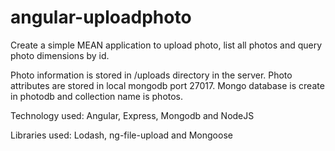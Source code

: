 # angular-uploadphoto

Create a simple MEAN application to upload photo, list all photos and query photo dimensions by id.

Photo information is stored in /uploads directory in the server.
Photo attributes are stored in local mongodb port 27017.
Mongo database is create in photodb and collection name is photos.

Technology used:
Angular, Express, Mongodb and NodeJS

Libraries used:
Lodash, ng-file-upload and Mongoose
